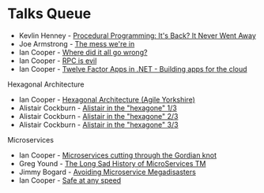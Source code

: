 # Talks Queue

* Kevlin Henney - [Procedural Programming: It's Back? It Never Went Away](https://www.youtube.com/watch?v=otAcmD6XEEE)
* Joe Armstrong - [The mess we're in](https://vimeo.com/97408239)
* Ian Cooper - [Where did it all go wrong?](https://vimeo.com/68375232)
* Ian Cooper - [RPC is evil](https://www.youtube.com/watch?v=ZjgF_C1uRKU)
* Ian Cooper - [Twelve Factor Apps in .NET - Building apps for the cloud](https://www.youtube.com/watch?v=GzYkO6cJ1DA)

Hexagonal Architecture
* Ian Cooper - [Hexagonal Architecture (Agile Yorkshire)](https://www.youtube.com/watch?v=FJUevNLEtuU)
* Alistair Cockburn - [Alistair in the "hexagone" 1/3](https://www.youtube.com/watch?v=th4AgBcrEHA)
* Alistair Cockburn - [Alistair in the "hexagone" 2/3](https://www.youtube.com/watch?v=iALcE8BPs94)
* Alistair Cockburn - [Alistair in the "hexagone" 3/3](https://www.youtube.com/watch?v=DAe0Bmcyt-4)

Microservices
* Ian Cooper - [Microservices cutting through the Gordian knot](https://www.youtube.com/watch?v=yxuhOAN3tQQ)
* Greg Yound - [The Long Sad History of MicroServices TM](https://www.youtube.com/watch?v=MjIfWe6bn40)
* Jimmy Bogard - [Avoiding Microservice Megadisasters](https://www.youtube.com/watch?v=gfh-VCTwMw8)
* Ian Cooper - [Safe at any speed](https://www.youtube.com/watch?v=4piJPI_ueIw)
